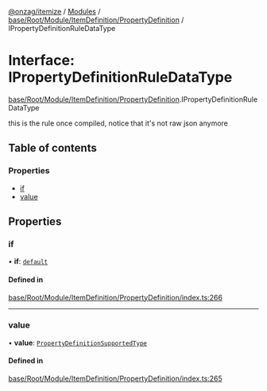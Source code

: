 [@onzag/itemize](../README.md) / [Modules](../modules.md) / [base/Root/Module/ItemDefinition/PropertyDefinition](../modules/base_Root_Module_ItemDefinition_PropertyDefinition.md) / IPropertyDefinitionRuleDataType

# Interface: IPropertyDefinitionRuleDataType

[base/Root/Module/ItemDefinition/PropertyDefinition](../modules/base_Root_Module_ItemDefinition_PropertyDefinition.md).IPropertyDefinitionRuleDataType

this is the rule once compiled, notice that it's not raw json anymore

## Table of contents

### Properties

- [if](base_Root_Module_ItemDefinition_PropertyDefinition.IPropertyDefinitionRuleDataType.md#if)
- [value](base_Root_Module_ItemDefinition_PropertyDefinition.IPropertyDefinitionRuleDataType.md#value)

## Properties

### if

• **if**: [`default`](../classes/base_Root_Module_ItemDefinition_ConditionalRuleSet.default.md)

#### Defined in

[base/Root/Module/ItemDefinition/PropertyDefinition/index.ts:266](https://github.com/onzag/itemize/blob/f2f29986/base/Root/Module/ItemDefinition/PropertyDefinition/index.ts#L266)

___

### value

• **value**: [`PropertyDefinitionSupportedType`](../modules/base_Root_Module_ItemDefinition_PropertyDefinition_types.md#propertydefinitionsupportedtype)

#### Defined in

[base/Root/Module/ItemDefinition/PropertyDefinition/index.ts:265](https://github.com/onzag/itemize/blob/f2f29986/base/Root/Module/ItemDefinition/PropertyDefinition/index.ts#L265)
